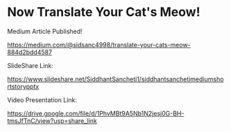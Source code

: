 # Now Translate Your Cat's Meow!

Medium Article Published!

https://medium.com/@sidsanc4998/translate-your-cats-meow-884d2bdd4587

SlideShare Link:

https://www.slideshare.net/SiddhantSancheti1/siddhantsanchetimediumshortstorypptx

Video Presentation Link:

https://drive.google.com/file/d/1PhvMBt9A5Nb1N2jesj0G-BH-tmsJfTnC/view?usp=share_link

